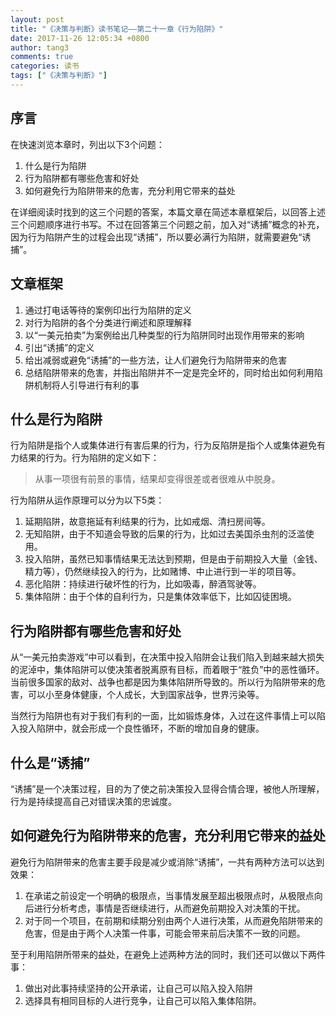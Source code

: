 ```yaml
---
layout: post
title: "《决策与判断》读书笔记——第二十一章《行为陷阱》"
date: 2017-11-26 12:05:34 +0800
author: tang3
comments: true
categories: 读书
tags: ["《决策与判断》"]
--- 
```

## 序言

在快速浏览本章时，列出以下3个问题：
1. 什么是行为陷阱
2. 行为陷阱都有哪些危害和好处
3. 如何避免行为陷阱带来的危害，充分利用它带来的益处

在详细阅读时找到的这三个问题的答案，本篇文章在简述本章框架后，以回答上述三个问题顺序进行书写。不过在回答第三个问题之前，加入对“诱捕”概念的补充，因为行为陷阱产生的过程会出现“诱捕”，所以要必满行为陷阱，就需要避免“诱捕”。

## 文章框架

1. 通过打电话等待的案例印出行为陷阱的定义
2. 对行为陷阱的各个分类进行阐述和原理解释
3. 以“一美元拍卖”为案例给出几种类型的行为陷阱同时出现作用带来的影响
4. 引出“诱捕”的定义
5. 给出减弱或避免“诱捕”的一些方法，让人们避免行为陷阱带来的危害
6. 总结陷阱带来的危害，并指出陷阱并不一定是完全坏的，同时给出如何利用陷阱机制将人引导进行有利的事

## 什么是行为陷阱

行为陷阱是指个人或集体进行有害后果的行为，行为反陷阱是指个人或集体避免有力结果的行为。行为陷阱的定义如下：

> 从事一项很有前景的事情，结果却变得很差或者很难从中脱身。

行为陷阱从运作原理可以分为以下5类：

1. 延期陷阱，故意拖延有利结果的行为，比如戒烟、清扫房间等。
2. 无知陷阱，由于不知道会导致的后果的行为，比如过去美国杀虫剂的泛滥使用。
3. 投入陷阱，虽然已知事情结果无法达到预期，但是由于前期投入大量（金钱、精力等），仍然继续投入的行为，比如赌博、中止进行到一半的项目等。
4. 恶化陷阱：持续进行破坏性的行为，比如吸毒，醉酒驾驶等。
5. 集体陷阱：由于个体的自利行为，只是集体效率低下，比如囚徒困境。

## 行为陷阱都有哪些危害和好处

从“一美元拍卖游戏”中可以看到，在决策中投入陷阱会让我们陷入到越来越大损失的泥淖中，集体陷阱可以使决策者脱离原有目标，而着眼于“胜负”中的恶性循环。当前很多国家的敌对、战争也都是因为集体陷阱所导致的。所以行为陷阱带来的危害，可以小至身体健康，个人成长，大到国家战争，世界污染等。

当然行为陷阱也有对于我们有利的一面，比如锻炼身体，入过在这件事情上可以陷入投入陷阱中，就会形成一个良性循环，不断的增加自身的健康。

## 什么是“诱捕”

“诱捕”是一个决策过程，目的为了使之前决策投入显得合情合理，被他人所理解，行为是持续提高自己对错误决策的忠诚度。

## 如何避免行为陷阱带来的危害，充分利用它带来的益处

避免行为陷阱带来的危害主要手段是减少或消除“诱捕”，一共有两种方法可以达到效果：

1. 在承诺之前设定一个明确的极限点，当事情发展至超出极限点时，从极限点向后进行分析考虑，事情是否继续进行，从而避免前期投入对决策的干扰。
2. 对于同一个项目，在前期和续期分别由两个人进行决策，从而避免陷阱带来的危害，但是由于两个人决策一件事，可能会带来前后决策不一致的问题。

至于利用陷阱所带来的益处，在避免上述两种方法的同时，我们还可以做以下两件事：

1. 做出对此事持续坚持的公开承诺，让自己可以陷入投入陷阱
2. 选择具有相同目标的人进行竞争，让自己可以陷入集体陷阱。